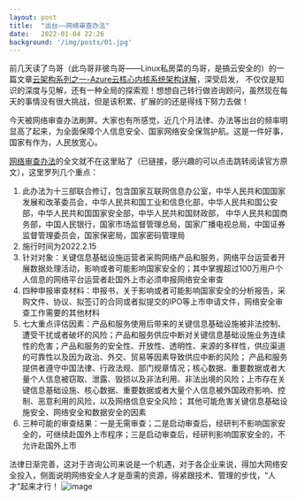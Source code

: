 ```yaml
---
layout: post
title:  "出台——网络审查办法"
date:   2022-01-04 22:26
background: '/img/posts/01.jpg'
---
```


前几天读了鸟哥（此鸟哥非彼鸟哥——Linux私房菜的鸟哥，是搞云安全的）的一篇文章[云架构系列之一-Azure云核心内核系统架构详解](https://mp.weixin.qq.com/s/9Hg9Y_bVNPXudpAKn86Gdw)，深受启发，
不仅仅是知识的深度与见解，还有一种全局的探索观！想想自己转行做咨询顾问，虽然现在每天的事情没有很大挑战，但是该积累、扩展的的还是得线下努力去做！

今天被网络审查办法刷屏。大家也有所感觉，近几个月法律、办法等出台的频率明显高了起来，为全面保障个人信息安全、国家网络安全保驾护航。这是一件好事，国家有作为，人民放宽心。

[网络审查办法](http://www.cac.gov.cn/2022-01/04/c_1642894602182845.htm)的全文就不在这里贴了（已链接，感兴趣的可以点击跳转阅读官方原文），这里罗列几个重点：

1. 此办法为十三部联合修订，包含国家互联网信息办公室，中华人民共和国国家发展和改革委员会，中华人民共和国工业和信息化部，中华人民共和国公安部，中华人民共和国国家安全部，中华人民共和国财政部，
中华人民共和国商务部，中国人民银行，国家市场监督管理总局，国家广播电视总局，中国证券监督管理委员会，国家保密局，国家密码管理局
2. 施行时间为2022.2.15
3. 针对对象：关键信息基础设施运营者采购网络产品和服务，网络平台运营者开展数据处理活动，影响或者可能影响国家安全的；其中掌握超过100万用户个人信息的网络平台运营者赴国外上市必须申报网络安全审查
4. 四种申报审查材料：申报书，关于影响或者可能影响国家安全的分析报告，采购文件、协议、拟签订的合同或者拟提交的IPO等上市申请文件，网络安全审查工作需要的其他材料
5. 七大重点评估因素：产品和服务使用后带来的关键信息基础设施被非法控制、遭受干扰或者破坏的风险；产品和服务供应中断对关键信息基础设施业务连续性的危害；产品和服务的安全性、开放性、透明性、来源的多样性，供应渠道的可靠性以及因为政治、外交、贸易等因素导致供应中断的风险；
产品和服务提供者遵守中国法律、行政法规、部门规章情况；核心数据、重要数据或者大量个人信息被窃取、泄露、毁损以及非法利用、非法出境的风险；上市存在关键信息基础设施、核心数据、重要数据或者大量个人信息被外国政府影响、控制、恶意利用的风险，以及网络信息安全风险；
其他可能危害关键信息基础设施安全、网络安全和数据安全的因素
6. 三种可能的审查结果：一是无需审查；二是启动审查后，经研判不影响国家安全的，可继续赴国外上市程序；三是启动审查后，经研判影响国家安全的，不允许赴国外上市

法律日渐完善，这对于咨询公司来说是一个机遇，对于各企业来说，得加大网络安全投入，侧面说明网络安全人才是亟需的资源，得紧跟技术、管理的步伐，“人才”起来才行！
![image](https://user-images.githubusercontent.com/7392383/148402110-c7547911-8e44-4aa5-9e4e-748c9c73fe6f.png)
